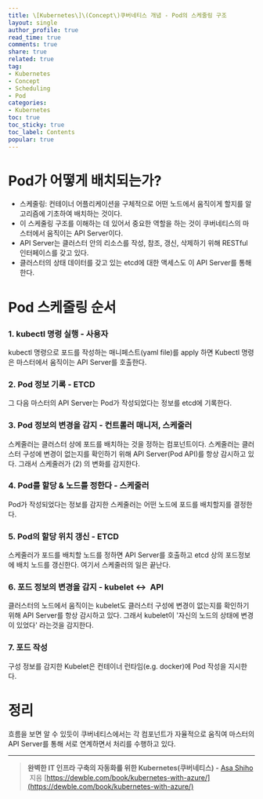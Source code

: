 ```yaml
---
title: \[Kubernetes\]\(Concept\)쿠버네티스 개념 - Pod의 스케줄링 구조
layout: single
author_profile: true
read_time: true
comments: true
share: true
related: true
tag:
- Kubernetes
- Concept
- Scheduling
- Pod
categories:
- Kubernetes
toc: true
toc_sticky: true
toc_label: Contents
popular: true
---
```

# Pod가 어떻게 배치되는가?
- 스케줄링: 컨테이너 어플리케이션을 구체적으로 어떤 노드에서 움직이게 할지를 알고리즘에 기초하여 배치하는 것이다.
- 이 스케줄링 구조를 이해하는 데 있어서 중요한 역할을 하는 것이 쿠버네티스의 마스터에서 움직이는 API Server이다.
- API Server는 클러스터 안의 리소스를 작성, 참조, 갱신, 삭제하기 위해 RESTful 인터페이스를 갖고 있다.
- 클러스터의 상태 데이터를 갖고 있는 etcd에 대한 액세스도 이 API Server를 통해 한다.

# Pod 스케줄링 순서

### 1. kubectl 명령 실행 - 사용자

kubectl 명령으로 포드를 작성하는 매니페스트(yaml file)를 apply 하면 Kubectl 명령은 마스터에서 움직이는 API Server를 호출한다.

### 2. Pod 정보 기록 - ETCD

그 다음 마스터의 API Server는 Pod가 작성되었다는 정보를 etcd에 기록한다.

### 3. Pod 정보의 변경을 감지 - 컨트롤러 매니저, 스케줄러

스케줄러는 클러스터 상에 포드를 배치하는 것을 정하는 컴포넌트이다. 스케줄러는 클러스터 구성에 변경이 없는지를 확인하기 위해 API Server(Pod API)를 항상 감시하고 있다.  그래서 스케줄러가 (2) 의 변화를 감지한다.

### 4. Pod를 할당 & 노드를 정한다 - 스케줄러

Pod가 작성되었다는 정보를 감지한 스케줄러는 어떤 노드에 포드를 배치할지를 결정한다.

### 5. Pod의 할당 위치 갱신 - ETCD

스케줄러가 포드를 배치할 노드를 정하면 API Server를 호출하고 etcd 상의 포드정보에 배치 노드를 갱신한다. 여기서 스케줄러의 일은 끝난다.

### 6. 포드 정보의 변경을 감지 - kubelet ↔  API

클러스터의 노드에서 움직이는 kubelet도 클러스터 구성에 변경이 없는지를 확인하기 위해 API Server를 항상 감시하고 있다. 그래서 kubelet이 '자신의 노드의 상태에 변경이 있었다' 라는것을 감지한다.

### 7. 포드 작성

구성 정보를 감지한 Kubelet은 컨테이너 런타임(e.g. docker)에 Pod 작성을 지시한다.

# 정리
흐름을 보면 알 수 있듯이 쿠버네티스에서는 각 컴포넌트가 자율적으로 움직여 마스터의 API Server를 통해 서로 연계하면서 처리를 수행하고 있다.

---
> **완벽한 IT 인프라 구축의 자동화를 위한 Kubernetes(쿠버네티스) -** [Asa Shiho](http://www.kyobobook.co.kr/product/detailViewKor.laf?ejkGb=KOR&mallGb=KOR&barcode=9788956748412&orderClick=LAG&Kc=#)
 지음
[https://dewble.com/book/kubernetes-with-azure/](https://dewble.com/book/kubernetes-with-azure/)
> 